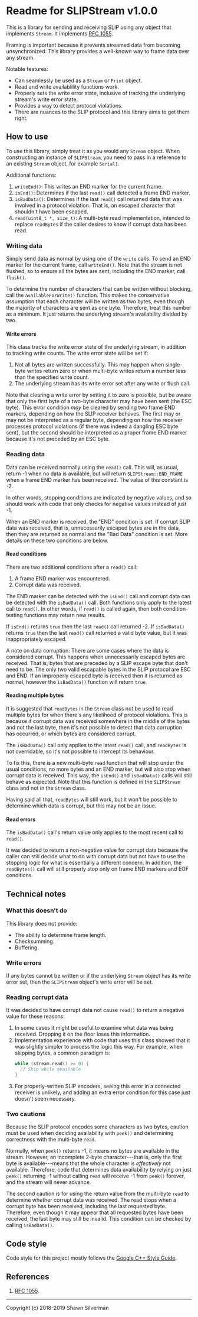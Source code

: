 # Readme for SLIPStream v1.0.0

This is a library for sending and receiving SLIP using any object that
implements `Stream`. It implements
[RFC 1055](https://tools.ietf.org/html/rfc1055).

Framing is important because it prevents streamed data from becoming
unsynchronized. This library provides a well-known way to frame data over
any stream.

Notable features:

* Can seamlessly be used as a `Stream` or `Print` object.
* Read and write availablility functions work.
* Properly sets the write error state, inclusive of tracking the underlying
  stream's write error state.
* Provides a way to detect protocol violations.
* There are nuances to the SLIP protocol and this library aims to get
  them right.

## How to use

To use this library, simply treat it as you would any `Stream` object. When
constructing an instance of `SLIPStream`, you need to pass in a reference to
an existing `Stream` object, for example `Serial1`.

Additional functions:

1. `writeEnd()`:  This writes an END marker for the current frame.
2. `isEnd()`: Determines if the last `read()` call detected a frame END marker.
3. `isBadData()`: Determines if the last `read()` call returned data that was
   involved in a protocol violation. That is, an escaped character that
   shouldn't have been escaped.
4. `read(uint8_t *, size_t)`: A multi-byte read implementation, intended to
   replace `readBytes` if the caller desires to know if corrupt data has
   been read.

### Writing data

Simply send data as normal by using one of the `write` calls. To send an END
marker for the current frame, call `writeEnd()`. Note that the stream is not
flushed, so to ensure all the bytes are sent, including the END marker, call
`flush()`.

To determine the number of characters that can be written without blocking, call
the `availableForWrite()` function. This makes the conservative assumption that
each character will be written as two bytes, even though the majority of
characters are sent as one byte. Therefore, treat this number as a minimum. It
just returns the underlying stream's availability divided by two.

#### Write errors

This class tracks the write error state of the underlying stream, in addition
to tracking write counts. The write error state will be set if:

1. Not all bytes are written successfully. This may happen when single-byte
   writes return zero or when multi-byte writes return a number less than the
   specified write count.
2. The underlying stream has its write error set after any write or flush call.

Note that clearing a write error by setting it to zero is possible, but be aware
that only the first byte of a two-byte character may have been sent (the ESC
byte). This error condition _may_ be cleared by sending two frame END markers,
depending on how the SLIP receiver behaves. The first may or may not be
interpreted as a regular byte, depending on how the receiver processes protocol
violations (if there was indeed a dangling ESC byte sent), but the second should
be interpreted as a proper frame END marker because it's not preceded by an
ESC byte.

### Reading data

Data can be received normally using the `read()` call. This will, as usual,
return -1 when no data is available, but will return `SLIPStream::END_FRAME`
when a frame END marker has been received. The value of this constant is -2.

In other words, stopping conditions are indicated by negative values, and so
should work with code that only checks for negative values instead of just -1.

When an END marker is received, the "END" condition is set. If corrupt SLIP data
was received, that is, unnecessarily escaped bytes are in the data, then they
are returned as normal and the "Bad Data" condition is set. More details on
these two conditions are below.

#### Read conditions

There are two additional conditions after a `read()` call:
1. A frame END marker was encountered.
2. Corrupt data was received.

The END marker can be detected with the `isEnd()` call and corrupt data can be
detected with the `isBadData()` call. Both functions only apply to the latest
call to `read()`. In other words, if `read()` is called again, then both
condition-testing functions may return new results.

If `isEnd()` returns `true` then the last `read()` call returned -2. If
`isBadData()` returns `true` then the last `read()` call returned a valid byte
value, but it was inappropriately escaped.

A note on data corruption: There are some cases where the data is considered
corrupt. This happens when unnecessarily escaped bytes are received. That is,
bytes that are preceded by a SLIP escape byte that don't need to be. The only
two valid escapable bytes in the SLIP protocol are ESC and END. If an improperly
escaped byte is received then it is returned as normal, however the
`isBadData()` function will return `true`.

#### Reading multiple bytes

It is suggested that `readBytes` in the `Stream` class not be used to read
multiple bytes for when there's any likelihood of protocol violations. This
is because if corrupt data was received somewhere in the middle of the bytes
and not the last byte, then it's not possible to detect that data corruption
has occurred, or which bytes are considered corrupt.

The `isBadData()` call only applies to the latest `read()` call, and `readBytes`
is not overridable, so it's not possible to intercept its behaviour.

To fix this, there is a new multi-byte `read` function that will stop under the
usual conditions, no more bytes and an END marker, but will also stop when
corrupt data is received. This way, the `isEnd()` and `isBadData()` calls will
still behave as expected. Note that this function is defined in the `SLIPStream`
class and not in the `Stream` class.

Having said all that, `readBytes` will still work, but it won't be possible to
determine which data is corrupt, but this may not be an issue.

#### Read errors

The `isBadData()` call's return value only applies to the most recent call to
`read()`.

It was decided to return a non-negative value for corrupt data because the
caller can still decide what to do with corrupt data but not have to use the
stopping logic for what is essentially a different concern. In addition, the
`readBytes()` call will still properly stop only on frame END markers and EOF
conditions.

## Technical notes

### What this doesn't do

This library does not provide:

* The ability to determine frame length.
* Checksumming.
* Buffering.

### Write errors

If any bytes cannot be written or if the underlying `Stream` object has its
write error set, then the `SLIPStream` object's write error will be set.

### Reading corrupt data

It was decided to have corrupt data not cause `read()` to return a negative
value for these reasons:

1. In some cases it might be useful to examine what data was being received.
   Dropping it on the floor loses this information.
2. Implementation experience with code that uses this class showed that it was
   slightly simpler to process the logic this way. For example, when skipping
   bytes, a common paradigm is:
   ```c++
   while (stream.read() >= 0) {
     // Skip while available
   }
   ```
3. For properly-written SLIP encoders, seeing this error in a connected receiver
   is unlikely, and adding an extra error condition for this case just doesn't
   seem necessary.

### Two cautions

Because the SLIP protocol encodes some characters as two bytes, caution must be
used when deciding availability with `peek()` and determining correctness with
the multi-byte `read`.

Normally, when `peek()` returns -1, it means no bytes are available in the
stream. However, an incomplete 2-byte character---that is, only the first byte
is available---means that the whole character is _effectively_ not available.
Therefore, code that determines data availability by relying on just `peek()`
returning -1 without calling `read` will receive -1 from `peek()` forever, and
the stream will never advance.

The second caution is for using the return value from the multi-byte `read` to
determine whether corrupt data was received. The read stops when a corrupt byte
has been received, including the last requested byte. Therefore, even though it
may appear that all requested bytes have been received, the last byte may still
be invalid. This condition can be checked by calling `isBadData()`.

## Code style

Code style for this project mostly follows the
[Google C++ Style Guide](https://google.github.io/styleguide/cppguide.html).

## References

1. [RFC 1055](https://tools.ietf.org/html/rfc1055).

---

Copyright (c) 2018-2019 Shawn Silverman
